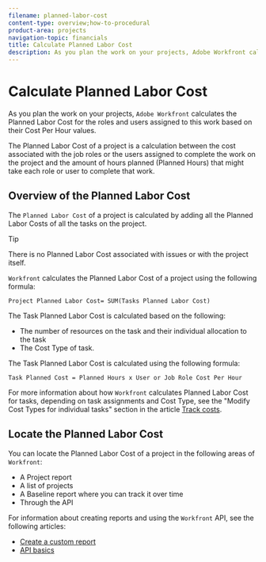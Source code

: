 ```yaml
---
filename: planned-labor-cost
content-type: overview;how-to-procedural
product-area: projects
navigation-topic: financials
title: Calculate Planned Labor Cost
description: As you plan the work on your projects, Adobe Workfront calculates the Planned Labor Cost for the roles and users assigned to this work based on their Cost Per Hour values.
---
```


# Calculate Planned Labor Cost

As you plan the work on your projects, `Adobe Workfront` calculates the Planned Labor Cost for the roles and users assigned to this work based on their Cost Per Hour values.

The Planned Labor Cost of a project is a calculation between the cost associated with the job roles or the users assigned to complete the work on the project and the amount of hours planned (Planned Hours) that might take each role or user to complete that work.

## Overview of the Planned Labor Cost

The `Planned Labor Cost` of a project is calculated by adding all the Planned Labor Costs of all the tasks on the project.

>[!TIP]
>
>There is no Planned Labor Cost associated with issues or with the project itself.

`Workfront` calculates the Planned Labor Cost of a project using the following formula:

```
Project Planned Labor Cost= SUM(Tasks Planned Labor Cost)
```

The Task Planned Labor Cost is calculated based on the following:

* The number of resources on the task and their individual allocation to the task
* The Cost Type of task.

The Task Planned Labor Cost is calculated using the following formula:

```
Task Planned Cost = Planned Hours x User or Job Role Cost Per Hour
```

For more information about how `Workfront` calculates Planned Labor Cost for tasks, depending on task assignments and Cost Type, see the "Modify Cost Types for individual tasks" section in the article [Track costs](../../../manage-work/projects/project-finances/track-costs.md).

## Locate the Planned Labor Cost

You can locate the Planned Labor Cost of a project in the following areas of `Workfront`:

* A Project report
* A list of projects
* A Baseline report where you can track it over time
* Through the API

For information about creating reports and using the `Workfront` API, see the following articles:

* [Create a custom report](../../../reports-and-dashboards/reports/creating-and-managing-reports/create-custom-report.md) 
* [API basics](../../../wf-api/general/api-basics.md)

